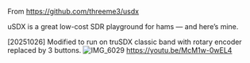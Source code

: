 From https://github.com/threeme3/usdx

uSDX is a great low-cost SDR playground for hams — and here’s mine.

[20251026] Modified to run on truSDX classic band with rotary encoder replaced by 3 buttons.
![IMG_6029](https://github.com/user-attachments/assets/0e66b64f-a025-4042-8480-ee4e791e90e4)
https://youtu.be/McM1w-0wEL4
